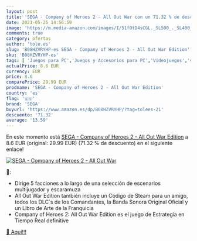 ```yaml
---
layout: post
title: 'SEGA - Company of Heroes 2 - All Out War con un 71.32 % de descuento'
date: 2021-05-25 14:56:59
image: 'https://m.media-amazon.com/images/I/51fOtD4sCGL._SL500_._SL400_.jpg'
comments: true
category: ofertas
author: 'tole.es'
slug: 'B08HZVRYHP-es SEGA - Company of Heroes 2 - All Out War Edition'
sku: 'B08HZVRYHP-es'
tags: [ 'Juegos para PC','Juegos y Accesorios para PC','Videojuegos','sega', ]
actualPrice: 8.6 EUR
currency: EUR
price: 8.6
comparePrice: 29.99 EUR
prodname: 'SEGA - Company of Heroes 2 - All Out War Edition'
country: 'es'
flag: '🇪🇸'
brand: 'SEGA'
buyurl: 'https://www.amazon.es/dp/B08HZVRYHP/?tag=tolees-21'
descuento: '71.32'
average: '13.59'
---
```


En este momento está [SEGA - Company of Heroes 2 - All Out War Edition](https://www.amazon.es/dp/B08HZVRYHP/?tag=tolees-21) a 8.6 EUR (original: 29.99 EUR) (71.32 %  de descuento) en el siguiente enlace!

[![SEGA - Company of Heroes 2 - All Out War](https://m.media-amazon.com/images/I/51fOtD4sCGL._SL500_._SL400_.jpg)](https://www.amazon.es/dp/B08HZVRYHP/?tag=tolees-21)

🔎:

- Dirige 5 facciones a lo largo de una selección de escenarios multijugador y escaramuza
- All Out War Edition también incluye un Código de Steam para un amigo, todos los DLC´s de los Comandantes, la Banda Sonora Original Oficial y un Libro de Arte de la Franquicia
- Company of Heroes 2: All Out War Edition es el juego de Estrategia en Tiempo Real definitive

[🛒 Aquí!!!](https://www.amazon.es/dp/B08HZVRYHP/?tag=tolees-21)
